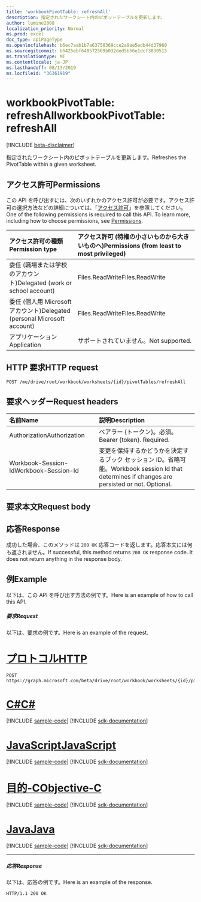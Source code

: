 ```yaml
---
title: 'workbookPivotTable: refreshAll'
description: 指定されたワークシート内のピボットテーブルを更新します。
author: lumine2008
localization_priority: Normal
ms.prod: excel
doc_type: apiPageType
ms.openlocfilehash: b6ec7aab1b7a63758369cce2a9ae5edb44d37960
ms.sourcegitcommit: b5425ebf648572569b032ded5b56e1dcf3830515
ms.translationtype: MT
ms.contentlocale: ja-JP
ms.lasthandoff: 08/13/2019
ms.locfileid: "36361919"
---
```

# <a name="workbookpivottable-refreshall"></a><span data-ttu-id="b2042-103">workbookPivotTable: refreshAll</span><span class="sxs-lookup"><span data-stu-id="b2042-103">workbookPivotTable: refreshAll</span></span>

[!INCLUDE [beta-disclaimer](../../includes/beta-disclaimer.md)]

<span data-ttu-id="b2042-104">指定されたワークシート内のピボットテーブルを更新します。</span><span class="sxs-lookup"><span data-stu-id="b2042-104">Refreshes the PivotTable within a given worksheet.</span></span>

## <a name="permissions"></a><span data-ttu-id="b2042-105">アクセス許可</span><span class="sxs-lookup"><span data-stu-id="b2042-105">Permissions</span></span>
<span data-ttu-id="b2042-p101">この API を呼び出すには、次のいずれかのアクセス許可が必要です。アクセス許可の選択方法などの詳細については、「[アクセス許可](/graph/permissions-reference)」を参照してください。</span><span class="sxs-lookup"><span data-stu-id="b2042-p101">One of the following permissions is required to call this API. To learn more, including how to choose permissions, see [Permissions](/graph/permissions-reference).</span></span>

|<span data-ttu-id="b2042-108">アクセス許可の種類</span><span class="sxs-lookup"><span data-stu-id="b2042-108">Permission type</span></span>      | <span data-ttu-id="b2042-109">アクセス許可 (特権の小さいものから大きいものへ)</span><span class="sxs-lookup"><span data-stu-id="b2042-109">Permissions (from least to most privileged)</span></span>              |
|:--------------------|:---------------------------------------------------------|
|<span data-ttu-id="b2042-110">委任 (職場または学校のアカウント)</span><span class="sxs-lookup"><span data-stu-id="b2042-110">Delegated (work or school account)</span></span> | <span data-ttu-id="b2042-111">Files.ReadWrite</span><span class="sxs-lookup"><span data-stu-id="b2042-111">Files.ReadWrite</span></span>    |
|<span data-ttu-id="b2042-112">委任 (個人用 Microsoft アカウント)</span><span class="sxs-lookup"><span data-stu-id="b2042-112">Delegated (personal Microsoft account)</span></span> | <span data-ttu-id="b2042-113">Files.ReadWrite</span><span class="sxs-lookup"><span data-stu-id="b2042-113">Files.ReadWrite</span></span>    |
|<span data-ttu-id="b2042-114">アプリケーション</span><span class="sxs-lookup"><span data-stu-id="b2042-114">Application</span></span> | <span data-ttu-id="b2042-115">サポートされていません。</span><span class="sxs-lookup"><span data-stu-id="b2042-115">Not supported.</span></span> |

## <a name="http-request"></a><span data-ttu-id="b2042-116">HTTP 要求</span><span class="sxs-lookup"><span data-stu-id="b2042-116">HTTP request</span></span>
<!-- { "blockType": "ignored" } -->
```http
POST /me/drive/root/workbook/worksheets/{id}/pivotTables/refreshAll

```
## <a name="request-headers"></a><span data-ttu-id="b2042-117">要求ヘッダー</span><span class="sxs-lookup"><span data-stu-id="b2042-117">Request headers</span></span>
| <span data-ttu-id="b2042-118">名前</span><span class="sxs-lookup"><span data-stu-id="b2042-118">Name</span></span>       | <span data-ttu-id="b2042-119">説明</span><span class="sxs-lookup"><span data-stu-id="b2042-119">Description</span></span>|
|:---------------|:----------|
| <span data-ttu-id="b2042-120">Authorization</span><span class="sxs-lookup"><span data-stu-id="b2042-120">Authorization</span></span>  | <span data-ttu-id="b2042-p102">ベアラー {トークン}。必須。</span><span class="sxs-lookup"><span data-stu-id="b2042-p102">Bearer {token}. Required.</span></span> |
| <span data-ttu-id="b2042-123">Workbook-Session-Id</span><span class="sxs-lookup"><span data-stu-id="b2042-123">Workbook-Session-Id</span></span>  | <span data-ttu-id="b2042-p103">変更を保持するかどうかを決定するブック セッション ID。省略可能。</span><span class="sxs-lookup"><span data-stu-id="b2042-p103">Workbook session Id that determines if changes are persisted or not. Optional.</span></span>|

## <a name="request-body"></a><span data-ttu-id="b2042-126">要求本文</span><span class="sxs-lookup"><span data-stu-id="b2042-126">Request body</span></span>

## <a name="response"></a><span data-ttu-id="b2042-127">応答</span><span class="sxs-lookup"><span data-stu-id="b2042-127">Response</span></span>

<span data-ttu-id="b2042-p104">成功した場合、このメソッドは `200 OK` 応答コードを返します。応答本文には何も返されません。</span><span class="sxs-lookup"><span data-stu-id="b2042-p104">If successful, this method returns `200 OK` response code. It does not return anything in the response body.</span></span>

## <a name="example"></a><span data-ttu-id="b2042-130">例</span><span class="sxs-lookup"><span data-stu-id="b2042-130">Example</span></span>
<span data-ttu-id="b2042-131">以下は、この API を呼び出す方法の例です。</span><span class="sxs-lookup"><span data-stu-id="b2042-131">Here is an example of how to call this API.</span></span>
##### <a name="request"></a><span data-ttu-id="b2042-132">要求</span><span class="sxs-lookup"><span data-stu-id="b2042-132">Request</span></span>
<span data-ttu-id="b2042-133">以下は、要求の例です。</span><span class="sxs-lookup"><span data-stu-id="b2042-133">Here is an example of the request.</span></span>

# <a name="httptabhttp"></a>[<span data-ttu-id="b2042-134">プロトコル</span><span class="sxs-lookup"><span data-stu-id="b2042-134">HTTP</span></span>](#tab/http)
<!-- {
  "blockType": "request",
  "name": "workbookpivottable_refreshall"
}-->
```http
POST https://graph.microsoft.com/beta/drive/root/workbook/worksheets/{id}/pivotTables/refreshAll
```
# <a name="ctabcsharp"></a>[<span data-ttu-id="b2042-135">C#</span><span class="sxs-lookup"><span data-stu-id="b2042-135">C#</span></span>](#tab/csharp)
[!INCLUDE [sample-code](../includes/snippets/csharp/workbookpivottable-refreshall-csharp-snippets.md)]
[!INCLUDE [sdk-documentation](../includes/snippets/snippets-sdk-documentation-link.md)]

# <a name="javascripttabjavascript"></a>[<span data-ttu-id="b2042-136">JavaScript</span><span class="sxs-lookup"><span data-stu-id="b2042-136">JavaScript</span></span>](#tab/javascript)
[!INCLUDE [sample-code](../includes/snippets/javascript/workbookpivottable-refreshall-javascript-snippets.md)]
[!INCLUDE [sdk-documentation](../includes/snippets/snippets-sdk-documentation-link.md)]

# <a name="objective-ctabobjc"></a>[<span data-ttu-id="b2042-137">目的-C</span><span class="sxs-lookup"><span data-stu-id="b2042-137">Objective-C</span></span>](#tab/objc)
[!INCLUDE [sample-code](../includes/snippets/objc/workbookpivottable-refreshall-objc-snippets.md)]
[!INCLUDE [sdk-documentation](../includes/snippets/snippets-sdk-documentation-link.md)]

# <a name="javatabjava"></a>[<span data-ttu-id="b2042-138">Java</span><span class="sxs-lookup"><span data-stu-id="b2042-138">Java</span></span>](#tab/java)
[!INCLUDE [sample-code](../includes/snippets/java/workbookpivottable-refreshall-java-snippets.md)]
[!INCLUDE [sdk-documentation](../includes/snippets/snippets-sdk-documentation-link.md)]

---


##### <a name="response"></a><span data-ttu-id="b2042-139">応答</span><span class="sxs-lookup"><span data-stu-id="b2042-139">Response</span></span>
<span data-ttu-id="b2042-140">以下は、応答の例です。</span><span class="sxs-lookup"><span data-stu-id="b2042-140">Here is an example of the response.</span></span>
<!-- {
  "blockType": "response",
  "truncated": true,
  "@odata.type": "microsoft.graph.none"
} -->
```http
HTTP/1.1 200 OK
```
<!-- uuid: 8fcb5dbc-d5aa-4681-8e31-b001d5168d79 
2015-10-25 14:57:30 UTC -->
<!-- {
  "type": "#page.annotation",
  "description": "Example",
  "keywords": "",
  "section": "documentation",
  "tocPath": "",
  "suppressions": [
  ]
}-->
